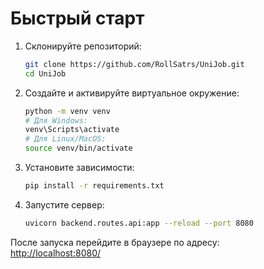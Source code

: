 # Быстрый старт

1. Склонируйте репозиторий:
   ```bash
   git clone https://github.com/RollSatrs/UniJob.git
   cd UniJob
   ```
2. Создайте и активируйте виртуальное окружение:
   ```bash
   python -m venv venv
   # Для Windows:
   venv\Scripts\activate
   # Для Linux/MacOS:
   source venv/bin/activate
   ```
3. Установите зависимости:
   ```bash
   pip install -r requirements.txt
   ```
4. Запустите сервер:
   ```bash
   uvicorn backend.routes.api:app --reload --port 8080
   ```

После запуска перейдите в браузере по адресу:  
[http://localhost:8080/](http://localhost:8080/)

